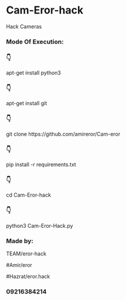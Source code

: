 # Cam-Eror-hack
Hack Cameras
<h3> Mode Of Execution: </h3>
<h3>👇</h3>
apt-get install python3
<h3>👇</h3>
apt-get install git
<h3>👇</h3>
git clone https://github.com/amireror/Cam-eror
<h3>👇</h3>
pip install -r requirements.txt
<h3>👇</h3>
cd Cam-Eror-hack
<h3>👇</h3>
python3 Cam-Eror-Hack.py
<h3> Made by: </h3>
TEAM/eror-hack

#Amir/eror

#Hazrat/eror.hack
<h3> 09216384214 </h3>
